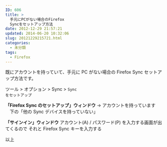 ```yaml
---
ID: 606
title: >
  手元にPCがない場合のFirefox
  Syncをセットアップ方法
date: 2012-12-29 21:57:21
updated: 2014-06-20 10:32:06
slug: 20121229215721.html
categories:
  - 未分類
tags:
  - Firefox
---
```


既にアカウントを持っていて、手元に PC がない場合の Firefox Sync セットアップ方法です。

<!--more-->

ツール > オプション > Sync > <code>Sync をセットアップ</code>

<b>「Firefox Sync のセットアップ」ウィンドウ</b>
→ アカウントを持っています
　下の「他の Sync デバイスを持っていない」

<b>「サインイン」ウィンドウ</b>
アカウント(A) / パスワード(P) を入力する画面が出てくるので
それと Firefox Sync キーを入力する

以上
